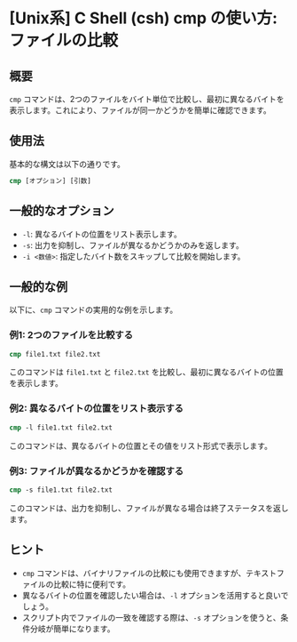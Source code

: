 # [Unix系] C Shell (csh) cmp の使い方: ファイルの比較

## 概要
`cmp` コマンドは、2つのファイルをバイト単位で比較し、最初に異なるバイトを表示します。これにより、ファイルが同一かどうかを簡単に確認できます。

## 使用法
基本的な構文は以下の通りです。

```csh
cmp [オプション] [引数]
```

## 一般的なオプション
- `-l`: 異なるバイトの位置をリスト表示します。
- `-s`: 出力を抑制し、ファイルが異なるかどうかのみを返します。
- `-i <数値>`: 指定したバイト数をスキップして比較を開始します。

## 一般的な例
以下に、`cmp` コマンドの実用的な例を示します。

### 例1: 2つのファイルを比較する
```csh
cmp file1.txt file2.txt
```
このコマンドは `file1.txt` と `file2.txt` を比較し、最初に異なるバイトの位置を表示します。

### 例2: 異なるバイトの位置をリスト表示する
```csh
cmp -l file1.txt file2.txt
```
このコマンドは、異なるバイトの位置とその値をリスト形式で表示します。

### 例3: ファイルが異なるかどうかを確認する
```csh
cmp -s file1.txt file2.txt
```
このコマンドは、出力を抑制し、ファイルが異なる場合は終了ステータスを返します。

## ヒント
- `cmp` コマンドは、バイナリファイルの比較にも使用できますが、テキストファイルの比較に特に便利です。
- 異なるバイトの位置を確認したい場合は、`-l` オプションを活用すると良いでしょう。
- スクリプト内でファイルの一致を確認する際は、`-s` オプションを使うと、条件分岐が簡単になります。